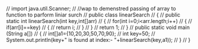 // import java.util.Scanner;
// //wap to demenstred passing of array to function to parform liniar surch
// public class linearSearch
// {
//         public static int linearSearch(int key,int[]arr)
//         {
//             for(int i=0;i<arr.length;i++)
//             {
//                 if(arr[i]==key)
//                 {
//                     return i;
//                 }
//             }
//             return 1;
//         }
//     public static void main (String a[])
//     {
//         int[]a1={10,20,30,50,70,90};
//         int key=50;
//         System.out.println(key+" is found at index:- "+linearSearch(key,a1));
//     }
// }
